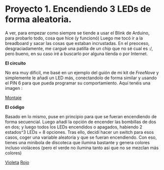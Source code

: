 # Proyecto 1. Encendiendo 3 LEDs de forma aleatoria.

A ver, para empezar como siempre se tiende a usar el Blink de Arduino, para probarlo todo, cosa que hice (y funcionó)
Luego me tocó ir a la breadboard y sacar las cosas que estaban incrustadas. En el preoceso, desgraciadamente, me cargué una patilla de un chip que
no sé cual es :/, pero bueno, en su caso iré a buscarlo por alguna tienda o por Internet.

**El circuito**

No era muy difícil, me basé en un ejemplo del guión de mi kit de *FreeNove* y simplemente le añadí un LED más, conectandolo de forma similar y usando el PIN
6 para que pueda programar su comportamiento. Aquí tenéis una imagen :

[Montaje](./Fotos/Montaje.jpeg)

**El código**

Basado en lo mismo, puse en principio para que se fueran encendiendo de forma secuencial. Luego añadí la opción de encender las bombillas de dos en dos; y luego
todos los LEDs encendidos o apagados, habiendo 2 estados^3 LEDs = 8 opciones.
Tras ello, decidí hacer un switch para esos casos, coger una variable aleatoria y que se fueran encendiendo.
Con eso, tienes una minibola de discoteca que ilumina bastante y genera colores incluso violáceos (pero el verde no ilumina tanto así que no se mezclan más colores)

[Violeta](./Fotos/Violeta.jpeg)
[Rojo](./Fotos/Rojo.jpeg)


